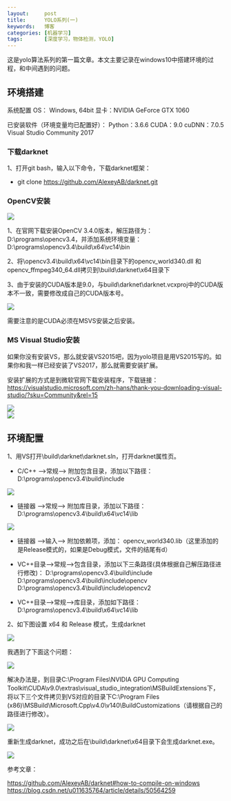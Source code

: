 ```yaml
---
layout:     post
title:      YOLO系列(一)
keywords:   博客
categories: [机器学习]
tags:	    [深度学习，物体检测，YOLO]
---
```


这是yolo算法系列的第一篇文章。本文主要记录在windows10中搭建环境的过程，和中间遇到的问题。

## 环境搭建

系统配置
OS： Windows, 64bit
显卡：NVIDIA GeForce GTX 1060

已安装软件（环境变量均已配置好）：
Python：3.6.6
CUDA：9.0
cuDNN：7.0.5
Visual Studio Community 2017

### 下载darknet

1、打开git bash，输入以下命令，下载darknet框架：

 - git clone https://github.com/AlexeyAB/darknet.git

### OpenCV安装

  ![](/images/images_2018/12-26_08.png)

1、在官网下载安装OpenCV 3.4.0版本，解压路径为：
D:\programs\opencv3.4，并添加系统环境变量：
D:\programs\opencv3.4\build\x64\vc14\bin

2、将\opencv3.4\build\x64\vc14\bin目录下的opencv_world340.dll 和opencv_ffmpeg340_64.dll拷贝到\build\darknet\x64目录下

3、由于安装的CUDA版本是9.0，与build\darknet\darknet.vcxproj中的CUDA版本不一致，需要修改成自己的CUDA版本号。

  ![](/images/images_2018/12-26_09.png)

需要注意的是CUDA必须在MSVS安装之后安装。

### MS Visual Studio安装

如果你没有安装VS，那么就安装VS2015吧，因为yolo项目是用VS2015写的。如果你和我一样已经安装了VS2017，那么就需要安装扩展。

安装扩展的方式是到微软官网下载安装程序，下载链接：
https://visualstudio.microsoft.com/zh-hans/thank-you-downloading-visual-studio/?sku=Community&rel=15

  ![](/images/images_2018/12-26_01.png)  
  ![](/images/images_2018/12-26_02.png)  

## 环境配置

1、用VS打开\build\darknet\darknet.sln，打开darknet属性页。

 - C/C++ -->常规--> 附加包含目录，添加以下路径：
 D:\programs\opencv3.4\build\include  

  ![](/images/images_2018/12-26_06.png)

 - 链接器 -->常规--> 附加库目录，添加以下路径：
 D:\programs\opencv3.4\build\x64\vc14\lib  

  ![](/images/images_2018/12-26_07.png)

 - 链接器 -->输入--> 附加依赖项，添加：
 opencv_world340.lib（这里添加的是Release模式的，如果是Debug模式，文件的结尾有d）

 - VC++目录-->常规-->包含目录，添加以下三条路径(具体根据自己解压路径进行修改)：
 D:\programs\opencv3.4\build\include   
 D:\programs\opencv3.4\build\include\opencv  
 D:\programs\opencv3.4\build\include\opencv2  

 - VC++目录-->常规-->库目录，添加如下路径：
 D:\programs\opencv3.4\build\x64\vc14\lib  

2、如下图设置 x64 和 Release 模式，生成darknet

  ![](/images/images_2018/12-26_10.png)

我遇到了下面这个问题：

  ![](/images/images_2018/12-26_11.png)

解决办法是，到目录C:\Program Files\NVIDIA GPU Computing Toolkit\CUDA\v9.0\extras\visual_studio_integration\MSBuildExtensions下，将以下三个文件拷贝到VS对应的目录下C:\Program Files (x86)\MSBuild\Microsoft.Cpp\v4.0\v140\BuildCustomizations（请根据自己的路径进行修改）。

  ![](/images/images_2018/12-26_12.png)

重新生成darknet，成功之后在\build\darknet\x64目录下会生成darknet.exe。

  ![](/images/images_2018/12-26_13.png)


参考文章：

https://github.com/AlexeyAB/darknet#how-to-compile-on-windows  
https://blog.csdn.net/u011635764/article/details/50564259



